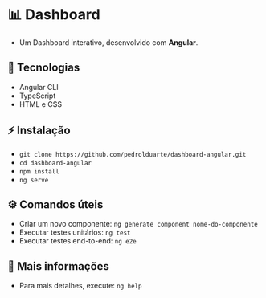 # ️📊 Dashboard

- Um Dashboard interativo, desenvolvido com **Angular**.

## 🚀 Tecnologias

- Angular CLI
- TypeScript
- HTML e CSS

## ⚡ Instalação

- `git clone https://github.com/pedrolduarte/dashboard-angular.git`
- `cd dashboard-angular`
- `npm install`
- `ng serve`

## ⚙️ Comandos úteis

- Criar um novo componente: `ng generate component nome-do-componente`
- Executar testes unitários: `ng test`
- Executar testes end-to-end: `ng e2e`

## 📖 Mais informações

- Para mais detalhes, execute: `ng help`
